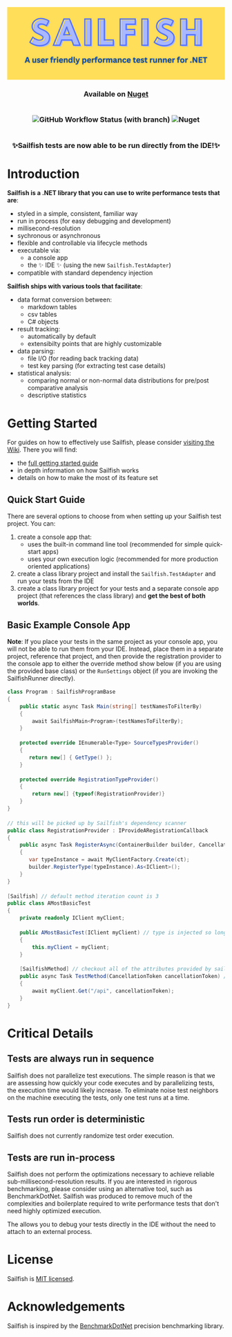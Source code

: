 <div style="display: flex; justify-content: center"><img src="assets/Sailfish.png" alt="Sailfish" width="700" /></div>


<h3 align="center">

Available on [Nuget](https://www.nuget.org/packages/Sailfish/)
</h3>

<h3 align="center" style="display: flex; flex-direction: row; justify-content: center;">

![GitHub Workflow Status (with branch)](https://img.shields.io/github/actions/workflow/status/paulegradie/sailfish/publish.yml)
![Nuget](https://img.shields.io/nuget/dt/Sailfish)
</h3>

<h3 align="center">
✨Sailfish tests are now able to be run directly from the IDE!✨
</h3>


# Introduction
**Sailfish is a .NET library that you can use to write performance tests that are**:
 - styled in a simple, consistent, familiar way
 - run in process (for easy debugging and development)
 - millisecond-resolution
 - sychronous or asynchronous
 - flexible and controllable via lifecycle methods
 - executable via:
    - a console app
    - the ✨ IDE ✨ (using the new `Sailfish.TestAdapter`)
 - compatible with standard dependency injection

**Sailfish ships with various tools that facilitate**:
 - data format conversion between:
    - markdown tables
    - csv tables
    - C# objects
 - result tracking:
    - automatically by default
    - extensibilty points that are highly customizable
 - data parsing:
    - file I/O (for reading back tracking data)
    - test key parsing (for extracting test case details)
 - statistical analysis:
    - comparing normal or non-normal data distributions for pre/post comparative analysis
    - descriptive statistics



# Getting Started
For guides on how to effectively use Sailfish, please consider [visiting the Wiki](https://github.com/paulegradie/Sailfish/wiki). There you will find:
 - the [full getting started guide](https://github.com/paulegradie/Sailfish/wiki/Using-Sailfish-as-a-C%23-console-app)
 - in depth information on how Sailfish works
 - details on how to make the most of its feature set

## Quick Start Guide

There are several options to choose from when setting up your Sailfish test project. You can:
 1. create a console app that:
    - uses the built-in command line tool (recommended for simple quick-start apps)
    - uses your own execution logic (recommended for more production oriented applications)
 2. create a class library project and install the `Sailfish.TestAdapter` and run your tests from the IDE
 3. create a class library project for your tests and a separate console app project (that references the class library) and **get the best of both worlds**.


## Basic Example Console App

**Note**: If you place your tests in the same project as your console app, you will not be able to run them from your IDE. Instead, place them in a separate project, reference that project, and then provide the registration provider to the console app to either the override method show below (if you are using the provided base class) or the `RunSettings` object (if you are invoking the SailfishRunner directly).

```csharp
class Program : SailfishProgramBase
{
    public static async Task Main(string[] testNamesToFilterBy)
    {
        await SailfishMain<Program>(testNamesToFilterBy);
    }

    protected override IEnumerable<Type> SourceTypesProvider()
    {
       return new[] { GetType() };
    }

    protected override RegistrationTypeProvider()
    {
        return new[] {typeof(RegistrationProvider)}
    }
}

// this will be picked up by Sailfish's dependency scanner
public class RegistrationProvider : IProvideARegistrationCallback
{
    public async Task RegisterAsync(ContainerBuilder builder, CancellationToken ct)
    {
       var typeInstance = await MyClientFactory.Create(ct);
       builder.RegisterType(typeInstance).As<IClient>();
    }
}

[Sailfish] // default method iteration count is 3
public class AMostBasicTest
{
    private readonly IClient myClient;

    public AMostBasicTest(IClient myClient) // type is injected so long as its registered
    {
        this.myClient = myClient;
    }

    [SailfishMethod] // checkout all of the attributes provided by sailfish
    public async Task TestMethod(CancellationToken cancellationToken) // token is injected when requested
    {
        await myClient.Get("/api", cancellationToken);
    }
}
```

# Critical Details

## **Tests are always run in sequence**

Sailfish does not parallelize test executions. The simple reason is that we are assessing how quickly your code executes and by parallelizing tests, the execution time would likely increase. To eliminate noise test neighbors on the machine executing the tests, only one test runs at a time.

## **Tests run order is deterministic**

Sailfish does not currently randomize test order execution.

## **Tests are run in-process**

Sailfish does not perform the optimizations necessary to achieve reliable sub-millisecond-resolution results. If you are interested in rigorous benchmarking, please consider using an alternative tool, such as BenchmarkDotNet. Sailfish was produced to remove much of the complexities and boilerplate required to write performance tests that don't need highly optimized execution.

The allows you to debug your tests directly in the IDE without the need to attach to an external process.

# License
Sailfish is [MIT licensed](./LICENSE).

# Acknowledgements

Sailfish is inspired by the [BenchmarkDotNet](https://benchmarkdotnet.org/) precision benchmarking library.
